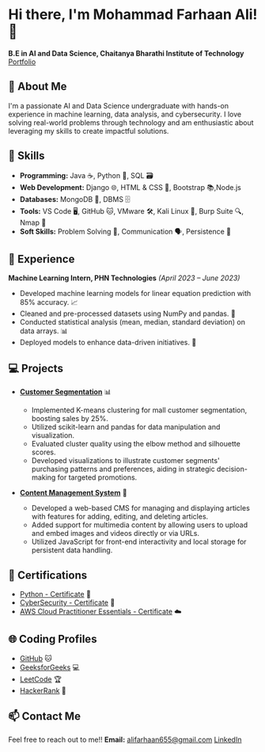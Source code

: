# Hi there, I'm Mohammad Farhaan Ali! 👋

**B.E in AI and Data Science, Chaitanya Bharathi Institute of Technology**  
 [Portfolio](https://ali-1234.netlify.app/)

## 📝 About Me
I'm a passionate AI and Data Science undergraduate with hands-on experience in machine learning, data analysis, and cybersecurity. I love solving real-world problems through technology and am enthusiastic about leveraging my skills to create impactful solutions.

## 🔧 Skills
- **Programming:** Java ☕, Python 🐍, SQL 🗃️
- **Web Development:** Django 🌐, HTML & CSS 🎨, Bootstrap 📚,Node.js
- **Databases:** MongoDB 🍃, DBMS 🗄️
- **Tools:** VS Code 🖥️, GitHub 🐱, VMware 🛠️, Kali Linux 🐧, Burp Suite 🔍, Nmap 📡
- **Soft Skills:** Problem Solving 🧠, Communication 🗣️, Persistence 💪

## 💼 Experience
**Machine Learning Intern, PHN Technologies** *(April 2023 – June 2023)*  
- Developed machine learning models for linear equation prediction with 85% accuracy. 📈
- Cleaned and pre-processed datasets using NumPy and pandas. 🧹
- Conducted statistical analysis (mean, median, standard deviation) on data arrays. 📊
- Deployed models to enhance data-driven initiatives. 🚀

## 💻 Projects
- **[Customer Segmentation](https://github.com/Farru049/Customer-Segmentation)** 📊
  - Implemented K-means clustering for mall customer segmentation, boosting sales by 25%.
  - Utilized scikit-learn and pandas for data manipulation and visualization.
  - Evaluated cluster quality using the elbow method and silhouette scores.
  - Developed visualizations to illustrate customer segments' purchasing patterns and preferences, aiding in strategic decision-making for targeted promotions.

- **[Content Management System](https://github.com/Farru049/content-management-tool)** 📝
  - Developed a web-based CMS for managing and displaying articles with features for adding, editing, and deleting articles.
  - Added support for multimedia content by allowing users to upload and embed images and videos directly or via URLs.
  - Utilized JavaScript for front-end interactivity and local storage for persistent data handling.

## 🏅 Certifications
- [Python - Certificate](https://www.hackerrank.com/certificates/c56ac3e81414) 🐍
- [CyberSecurity - Certificate](https://www.coursera.org/account/accomplishments/certificate/T86EZ2VATXJM) 🔐
- [AWS Cloud Practitioner Essentials - Certificate](https://drive.google.com/file/d/1j9ZX9D7RBaqT7yhr9KDB2g_8tPtct8s_/view?usp=sharing) ☁️

## 🌐 Coding Profiles
- [GitHub](https://github.com/Farru049) 🐱
- [GeeksforGeeks](https://geeksforgeeks.org/user/alifarhaan) 💻
- [LeetCode](https://leetcode.com/farru34) 🏆
- [HackerRank](https://hackerrank.com/profile/alifarhaan655) 🥇

## 📫 Contact Me
Feel free to reach out to me!!
**Email:** [alifarhaan655@gmail.com](mailto:alifarhaan655@gmail.com) 
[LinkedIn](https://www.linkedin.com/in/farhaan-ali-753581241/) 
